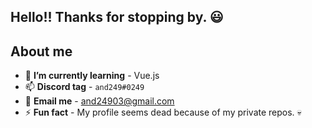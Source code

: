 ## Hello!! Thanks for stopping by. 😃

## About me

- 🌱 **I’m currently learning** - Vue.js
- 📫 **Discord tag** - `and249#0249`
- 📧 **Email me** - and24903@gmail.com
- ⚡ **Fun fact** - My profile seems dead because of my private repos. 💀
